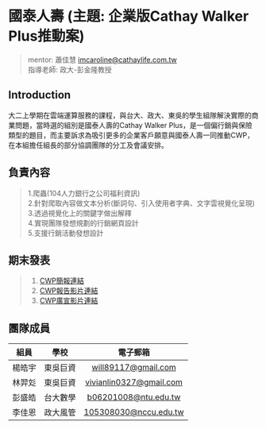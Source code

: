 # 國泰人壽 (主題: 企業版Cathay Walker Plus推動案) 
> mentor: 蕭佳慧 imcaroline@cathaylife.com.tw   
> 指導老師: 政大-彭金隆教授  

## Introduction  
大二上學期在雲端運算服務的課程，與台大、政大、東吳的學生組隊解決實際的商業問題，當時選的組別是國泰人壽的Cathay Walker Plus，是一個偏行銷與保險類型的題目，而主要訴求為吸引更多的企業客戶願意與國泰人壽一同推動CWP，在本組擔任組長的部分協調團隊的分工及會議安排。  

## 負責內容  
> 1.爬蟲(104人力銀行之公司福利資訊)   
> 2.針對爬取內容做文本分析(斷詞句、引入使用者字典、文字雲視覺化呈現)  
> 3.透過視覺化上的關鍵字做出解釋  
> 4.實現團隊發想規劃的行銷網頁設計   
> 5.支援行銷活動發想設計   

## 期末發表  
> 1. [CWP簡報連結](https://github.com/yan-hao-yu/Side-project/blob/main/產學合作/國泰人壽/CWP%20推動案.pdf)  
> 2. [CWP報告影片連結](https://youtu.be/xIL_zhQeV3Q)  
> 3. [CWP廣宣影片連結](https://youtu.be/fhxmvX00ZhA)  

## 團隊成員  
| 組員 | 學校 | 電子郵箱 |
| :-----: | :----: | :----: |
| 楊皓宇 | 東吳巨資 | will89117@gmail.com |
| 林羿彣 | 東吳巨資 | vivianlin0327@gmail.com |
| 彭盛皓 | 台大數學 | b06201008@ntu.edu.tw |
| 李佳恩 | 政大風管 | 105308030@nccu.edu.tw |


